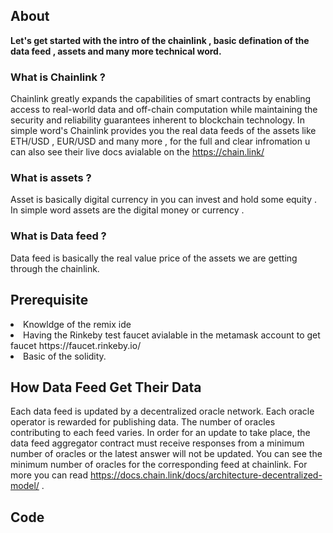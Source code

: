 ## About 

**Let's get started with the intro of the chainlink , basic defination of the data feed , assets and many more technical word.**

### What is Chainlink ?

  Chainlink greatly expands the capabilities of smart contracts by enabling access to real-world data and off-chain computation while maintaining the security and reliability guarantees inherent to blockchain technology.  In simple word's Chainlink provides you the real data feeds of the assets like ETH/USD , EUR/USD  and many more  , for the full and clear infromation u can also see their  live docs avialable on the https://chain.link/ 

### What is  assets ?

Asset is basically digital currency in you can invest  and hold some equity . In simple word assets are the digital money or currency .

### What is Data feed ?

Data feed is basically the real value price of the assets we are getting through the chainlink.

## Prerequisite

<li>Knowldge of the remix ide</li>
<li>Having the Rinkeby test faucet avialable in the metamask account   to get faucet https://faucet.rinkeby.io/<li>
Basic of the solidity.

## How Data Feed Get Their Data
Each data feed is updated by a decentralized oracle network. Each oracle operator is rewarded for publishing data. The number of oracles contributing to each feed varies. In order for an update to take place, the data feed aggregator contract must receive responses from a minimum number of oracles or the latest answer will not be updated. You can see the minimum number of oracles for the corresponding feed at chainlink.
For more you can read  https://docs.chain.link/docs/architecture-decentralized-model/    .

## Code 

